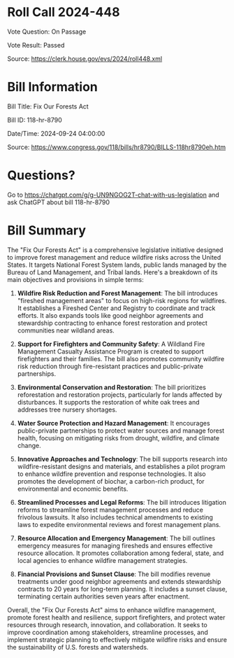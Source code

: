 # Roll Call 2024-448

Vote Question: On Passage

Vote Result: Passed

Source: https://clerk.house.gov/evs/2024/roll448.xml

# Bill Information

Bill Title: Fix Our Forests Act

Bill ID: 118-hr-8790

Date/Time: 2024-09-24 04:00:00

Source: https://www.congress.gov/118/bills/hr8790/BILLS-118hr8790eh.htm

# Questions?

Go to https://chatgpt.com/g/g-UN9NGOG2T-chat-with-us-legislation and ask ChatGPT about bill 118-hr-8790

# Bill Summary
The "Fix Our Forests Act" is a comprehensive legislative initiative designed to improve forest management and reduce wildfire risks across the United States. It targets National Forest System lands, public lands managed by the Bureau of Land Management, and Tribal lands. Here's a breakdown of its main objectives and provisions in simple terms:

1. **Wildfire Risk Reduction and Forest Management**: The bill introduces "fireshed management areas" to focus on high-risk regions for wildfires. It establishes a Fireshed Center and Registry to coordinate and track efforts. It also expands tools like good neighbor agreements and stewardship contracting to enhance forest restoration and protect communities near wildland areas.

2. **Support for Firefighters and Community Safety**: A Wildland Fire Management Casualty Assistance Program is created to support firefighters and their families. The bill also promotes community wildfire risk reduction through fire-resistant practices and public-private partnerships.

3. **Environmental Conservation and Restoration**: The bill prioritizes reforestation and restoration projects, particularly for lands affected by disturbances. It supports the restoration of white oak trees and addresses tree nursery shortages.

4. **Water Source Protection and Hazard Management**: It encourages public-private partnerships to protect water sources and manage forest health, focusing on mitigating risks from drought, wildfire, and climate change.

5. **Innovative Approaches and Technology**: The bill supports research into wildfire-resistant designs and materials, and establishes a pilot program to enhance wildfire prevention and response technologies. It also promotes the development of biochar, a carbon-rich product, for environmental and economic benefits.

6. **Streamlined Processes and Legal Reforms**: The bill introduces litigation reforms to streamline forest management processes and reduce frivolous lawsuits. It also includes technical amendments to existing laws to expedite environmental reviews and forest management plans.

7. **Resource Allocation and Emergency Management**: The bill outlines emergency measures for managing firesheds and ensures effective resource allocation. It promotes collaboration among federal, state, and local agencies to enhance wildfire management strategies.

8. **Financial Provisions and Sunset Clause**: The bill modifies revenue treatments under good neighbor agreements and extends stewardship contracts to 20 years for long-term planning. It includes a sunset clause, terminating certain authorities seven years after enactment.

Overall, the "Fix Our Forests Act" aims to enhance wildfire management, promote forest health and resilience, support firefighters, and protect water resources through research, innovation, and collaboration. It seeks to improve coordination among stakeholders, streamline processes, and implement strategic planning to effectively mitigate wildfire risks and ensure the sustainability of U.S. forests and watersheds.
